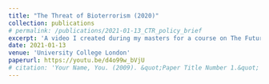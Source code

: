 ```yaml
---
title: "The Threat of Bioterrorism (2020)"
collection: publications
# permalink: /publications/2021-01-13_CTR_policy_brief
excerpt: 'A video I created during my masters for a course on The Future of Conflict in a Digital Age. The task was to create a vlog addressing one of the concepts addressed in the course in under 5 minutes.'
date: 2021-01-13
venue: 'University College London'
paperurl: https://youtu.be/d4o99w_bVjU
# citation: 'Your Name, You. (2009). &quot;Paper Title Number 1.&quot; <i>Journal 1</i>. 1(1).'
---
```

